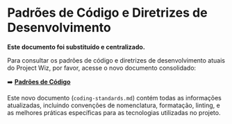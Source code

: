 # Padrões de Código e Diretrizes de Desenvolvimento

**Este documento foi substituído e centralizado.**

Para consultar os padrões de código e diretrizes de desenvolvimento atuais do Project Wiz, por favor, acesse o novo documento consolidado:

➡️ **[Padrões de Código](./coding-standards.md)**

Este novo documento (`coding-standards.md`) contém todas as informações atualizadas, incluindo convenções de nomenclatura, formatação, linting, e as melhores práticas específicas para as tecnologias utilizadas no projeto.
